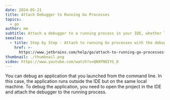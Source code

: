 ```yaml
---
date: 2024-05-21
title: Attach Debugger to Running Go Processes
topics:
  - go
author: mm
subtitle: Attach a debugger to a running process in your IDE, whether local, remote, or in Docker.
seealso:
  - title: Step by Step - Attach to running Go processes with the debugger.
    href: >-
      https://www.jetbrains.com/help/go/attach-to-running-go-processes-with-debugger.html
thumbnail: ./thumbnail.png
video: https://www.youtube.com/watch?v=QNXFNOIYG_0
---
```


You can debug an application that you launched from the command line. In this case, the application runs outside the IDE but on the same local machine. To debug the application, you need to open the project in the IDE and attach the debugger to the running process.
